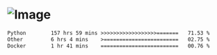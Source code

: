 # ![Image](https://github.com/user-attachments/assets/5f2d2b12-d836-424c-876f-cb0c9a5d9144)

<!--START_SECTION:waka-->

```txt
Python        157 hrs 59 mins >>>>>>>>>>>>>>>>>>=======   71.53 %
Other         6 hrs 4 mins    >========================   02.75 %
Docker        1 hr 41 mins    =========================   00.76 %
```

<!--END_SECTION:waka-->
